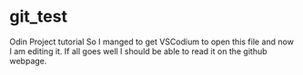 # git_test
Odin Project tutorial
So I manged to get VSCodium to open this file and now I am editing it. 
If all goes well I should be able to read it on the github webpage.
